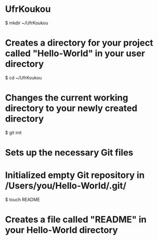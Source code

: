 UfrKoukou
=========
$ mkdir ~/UfrKoukou
# Creates a directory for your project called "Hello-World" in your user directory

$ cd ~/UfrKoukou
# Changes the current working directory to your newly created directory

$ git init
# Sets up the necessary Git files
# Initialized empty Git repository in /Users/you/Hello-World/.git/

$ touch README
# Creates a file called "README" in your Hello-World directory
